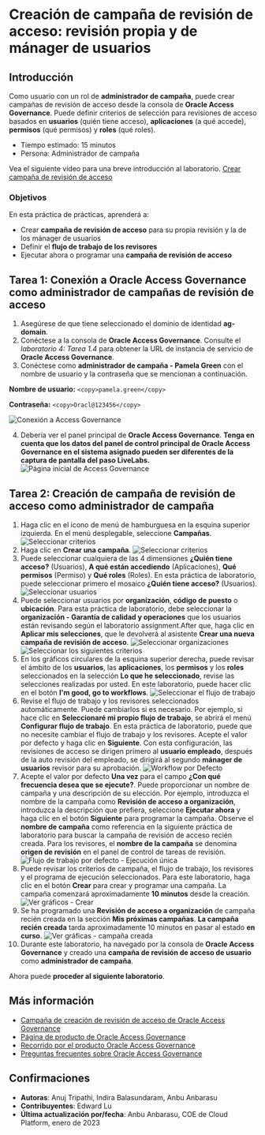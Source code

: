# Creación de campaña de revisión de acceso: revisión propia y de mánager de usuarios

## Introducción

Como usuario con un rol de **administrador de campaña**, puede crear campañas de revisión de acceso desde la consola de **Oracle Access Governance**. Puede definir criterios de selección para revisiones de acceso basados en **usuarios** (quién tiene acceso), **aplicaciones** (a qué accede), **permisos** (qué permisos) y **roles** (qué roles).

*   Tiempo estimado: 15 minutos
*   Persona: Administrador de campaña

Vea el siguiente vídeo para una breve introducción al laboratorio. [Crear campaña de revisión de acceso](videohub:1_9s3mt0qx)

### Objetivos

En esta práctica de prácticas, aprenderá a:

*   Crear **campaña de revisión de acceso** para su propia revisión y la de los mánager de usuarios
*   Definir el **flujo de trabajo de los revisores**
*   Ejecutar ahora o programar una **campaña de revisión de acceso**

## Tarea 1: Conexión a Oracle Access Governance como administrador de campañas de revisión de acceso

1.  Asegúrese de que tiene seleccionado el dominio de identidad **ag-domain**.
2.  Conéctese a la consola de **Oracle Access Governance**. Consulte el _laboratorio 4: Tarea 1.4_ para obtener la URL de instancia de servicio de **Oracle Access Governance**.
3.  Conéctese como **administrador de campaña - Pamela Green** con el nombre de usuario y la contraseña que se mencionan a continuación.

**Nombre de usuario:** `<copy>pamela.green</copy>`

**Contraseña:** `<copy>Oracl@123456</copy>`

![Conexión a Access Governance](images/admin-login.png)

4.  Debería ver el panel principal de **Oracle Access Governance**. **Tenga en cuenta que los datos del panel de control principal de Oracle Access Governance en el sistema asignado pueden ser diferentes de la captura de pantalla del paso LiveLabs.** ![Página inicial de Access Governance](images/admin-home.png)

## Tarea 2: Creación de campaña de revisión de acceso como administrador de campaña

1.  Haga clic en el icono de menú de hamburguesa en la esquina superior izquierda. En el menú desplegable, seleccione **Campañas**. ![Seleccionar criterios](images/admin-campaign.png)
2.  Haga clic en **Crear una campaña**. ![Seleccionar criterios](images/admin-create-campaign.png)
3.  Puede seleccionar cualquiera de las 4 dimensiones **¿Quién tiene acceso?** (Usuarios), **A qué están accediendo** (Aplicaciones), **Qué permisos** (Permiso) y **Qué roles** (Roles). En esta práctica de laboratorio, puede seleccionar primero el mosaico **¿Quién tiene acceso?** (Usuarios). ![Seleccionar usuarios](images/admin-select-dimensions.png)
4.  Puede seleccionar usuarios por **organización**, **código de puesto** o **ubicación**. Para esta práctica de laboratorio, debe seleccionar la **organización - Garantía de calidad y operaciones** que los usuarios están revisando según el laboratorio assignment.After que, haga clic en **Aplicar mis selecciones**, que le devolverá al asistente **Crear una nueva campaña de revisión de acceso**. ![Seleccionar organizaciones](images/select-org.png) ![Seleccionar los siguientes criterios](images/admin-select-next.png)
5.  En los gráficos circulares de la esquina superior derecha, puede revisar el ámbito de los **usuarios**, las **aplicaciones**, los **permisos** y los **roles** seleccionados en la selección **Lo que he seleccionado**, revise las selecciones realizadas por usted. En este laboratorio, puede hacer clic en el botón **I'm good, go to workflows**. ![Seleccionar el flujo de trabajo](images/admin-select-next.png)
6.  Revise el flujo de trabajo y los revisores seleccionados automáticamente. Puede cambiarlos si es necesario. Por ejemplo, si hace clic en **Seleccionaré mi propio flujo de trabajo**, se abrirá el menú **Configurar flujo de trabajo**. En esta práctica de laboratorio, puede que no necesite cambiar el flujo de trabajo y los revisores. Acepte el valor por defecto y haga clic en **Siguiente**. Con esta configuración, las revisiones de acceso se dirigen primero al **usuario empleado**, después de la auto revisión del empleado, se dirigirá al segundo **mánager de usuarios** revisor para su aprobación. ![Workflow por Defecto](images/admin-configure-workflow.png)
7.  Acepte el valor por defecto **Una vez** para el campo **¿Con qué frecuencia desea que se ejecute?**. Puede proporcionar un nombre de campaña y una descripción de su elección. Por ejemplo, introduzca el nombre de la campaña como **Revisión de acceso a organización**, introduzca la descripción que prefiera, seleccione **Ejecutar ahora** y haga clic en el botón **Siguiente** para programar la campaña. Observe el **nombre de campaña** como referencia en la siguiente práctica de laboratorio para buscar la campaña de revisión de acceso recién creada. Para los revisores, el **nombre de la campaña** se denomina **origen de revisión** en el panel de control de tareas de revisión. ![Flujo de trabajo por defecto - Ejecución única](images/admin-default-workflow.png)
8.  Puede revisar los criterios de campaña, el flujo de trabajo, los revisores y el programa de ejecución seleccionados. Para este laboratorio, haga clic en el botón **Crear** para crear y programar una campaña. La campaña comenzará aproximadamente **10 minutos** desde la creación.  
    ![Ver gráficos - Crear](images/admin-summary.png)
9.  Se ha programado una **Revisión de acceso a organización** de campaña recién creada en la sección **Mis próximas campañas**. **La campaña recién creada** tarda aproximadamente 10 minutos en pasar al estado **en curso**. ![Ver gráficas - campaña creada](images/admin-view-created-campaign.png)
10.  Durante este laboratorio, ha navegado por la consola de **Oracle Access Governance** y creado una **campaña de revisión de acceso de usuario** como **administrador de campaña**.

Ahora puede **proceder al siguiente laboratorio**.

## Más información

*   [Campaña de creación de revisión de acceso de Oracle Access Governance](https://docs.oracle.com/en/cloud/paas/access-governance/pdapg/index.html)
*   [Página de producto de Oracle Access Governance](https://www.oracle.com/security/cloud-security/access-governance/)
*   [Recorrido por el producto Oracle Access Governance](https://www.oracle.com/webfolder/s/quicktours/paas/pt-sec-access-governance/index.html)
*   [Preguntas frecuentes sobre Oracle Access Governance](https://www.oracle.com/security/cloud-security/access-governance/faq/)

## Confirmaciones

*   **Autoras**: Anuj Tripathi, Indira Balasundaram, Anbu Anbarasu
*   **Contribuyentes**: Edward Lu
*   **Última actualización por/fecha**: Anbu Anbarasu, COE de Cloud Platform, enero de 2023